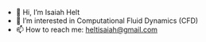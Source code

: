 - 👋 Hi, I’m Isaiah Helt
- 👀 I’m interested in Computational Fluid Dynamics (CFD)
- 📫 How to reach me: heltisaiah@gmail.com

<!---
ihelt3/ihelt3 is a ✨ special ✨ repository because its `README.md` (this file) appears on your GitHub profile.
You can click the Preview link to take a look at your changes.
--->
